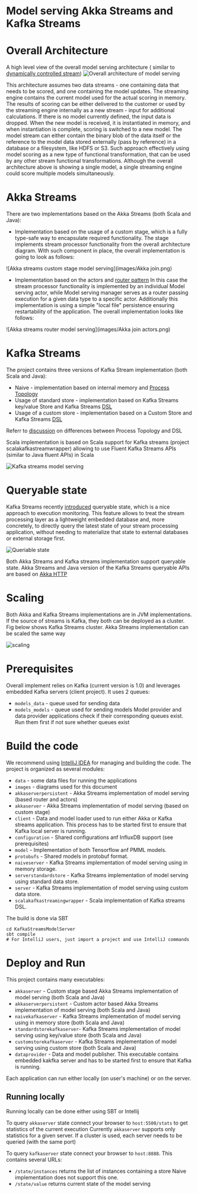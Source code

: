# Model serving Akka Streams and Kafka Streams

# Overall Architecture

A high level view of the overall model serving architecture (
similar to [dynamically controlled stream](https://data-artisans.com/blog/bettercloud-dynamic-alerting-apache-flink)) 
![Overall architecture of model serving](images/overallModelServing.png)


This architecture assumes two data streams - one containing data that needs to be scored, and one containing the model updates. The streaming engine contains the current model used for the actual scoring in memory. The results of scoring can be either delivered to the customer or used by the streaming engine internally as a new stream - input for additional calculations. If there is no model currently defined, the input data is dropped. When the new model is received, it is instantiated in memory, and when instantiation is complete, scoring is switched to a new model. The model stream can either contain the binary blob of the data itself or the reference to the model data stored externally (pass by reference) in a database or a filesystem, like HDFS or S3. 
Such approach effectively using model scoring as a new type of functional transformation, that can be used by any other stream functional transformations.
Although the overall architecture above is showing a single model, a single streaming engine could score multiple models simultaneously. 

# Akka Streams

There are two implementations based on the Akka Streams (both Scala and Java):
* Implementation based on the usage of a custom stage, which is a fully type-safe way to encapsulate required functionality. 
The stage implements stream processor functionality from the overall architecture diagram. 
With such component in place, the overall implementation is going to look as follows:


![Akka streams custom stage model serving](images/Akka join.png)

* Implementation based on the actors and [router pattern](http://michalplachta.com/2016/01/23/scalability-using-sharding-from-akka-cluster/)
In this case the stream processor functionality is implemented by an individual Model serving actor,
while Model serving manager serves as a router passing execution for a given data type to a specific actor.
Additionally this implementation is using a simple "local file" persistence ensuring restartability of the application.
The overall implementation looks like follows:

![Akka streams router model serving](images/Akka join actors.png)

# Kafka Streams

The project contains three versions of Kafka Stream implementation (both Scala and Java):
* Naive - implementation based on internal memory and [Process Topology](https://kafka.apache.org/10/documentation/streams/developer-guide#streams_processor_topology)
* Usage of standard store - implementation based on Kafka Streams key/value Store and Kafka Streams [DSL](https://kafka.apache.org/10/documentation/streams/developer-guide#streams_dsl)
* Usage of a custom store - implementation based on a Custom Store and Kafka Streams [DSL](https://kafka.apache.org/10/documentation/streams/developer-guide#streams_dsl)

Referr to [discussion](http://mkuthan.github.io/) on differences between Process Topology and DSL

Scala implementation is based on Scala support for Kafka streams (project scalakafkastreamwrapper) allowing to use Fluent Kafka
Streams APIs (similar to Java fluent APIs) in Scala

![Kafka streams model serving](images/kafkastreamsJoin.png)

# Queryable state

Kafka Streams  recently [introduced](https://docs.confluent.io/current/streams/developer-guide.html#id8) queryable state, which is 
a nice approach to execution monitoring.
This feature allows to treat the stream processing layer as a 
lightweight embedded database and, more concretely, to directly query the latest state of your stream processing application, without needing to materialize that state to external databases or external storage first.


![Queriable state](images/queryablestate.png)

Both Akka Streams and Kafka streams implementation support queryable state.
Akka Streams and Java version of the Kafka Streams queryable APIs are based on [Akka HTTP](https://doc.akka.io/docs/akka-http/current/scala/http/)

# Scaling

Both Akka and Kafka Streams implementations are in JVM implementations.
If the source of streams is Kafka, they both can be deployed as a cluster.
Fig below shows Kafka Streams cluster. Akka Streams implementation can be scaled the same way

![scaling](images/Kafkastreamsclusters.png)


# Prerequisites

Overall implement relies on Kafka (current version is 1.0) and leverages embedded Kafka servers (client project).
It uses 2 queues:
* `models_data` - queue used for sending data
* `models_models` - queue used for sending models
Model provider and data provider applications check if their corresponding queues exist. Run them 
first if not sure whether queues exist


# Build the code

We recommend using [IntelliJ IDEA](https://www.jetbrains.com/idea/) for managing and building the code. The project is organized as several modules:

* `data` - some data files for running the applications
* `images` - diagrams used for this document
* `akkaserverpersistent` - Akka Streams implementation of model serving (based router and actors)
* `akkaserver` - Akka Streams implementation of model serving (based on custom stage)
* `client` - Data and model loader used to run either Akka or Kafka streams application. 
This process has to be started first to ensure that Kafka local server is running.
* `configuration` - Shared configurations anf InfluxDB support (see prerequisites)
* `model` - Implementation of both Tensorflow anf PMML models.
* `protobufs` - Shared models in protobuf format.
* `naiveserver` -  Kafka Streams implementation of model serving using in memory storage.
* `serverstandardstore` -  Kafka Streams implementation of model serving using standard data store.
* `server` -  Kafka Streams implementation of model serving using custom data store.
* `scalakafkastreamingwrapper` -  Scala implementation of Kafka streams DSL.

The build is done via SBT

    cd KafkaStreamsModelServer
    sbt compile
    # For IntelliJ users, just import a project and use IntelliJ commands

# Deploy and Run

This project contains many executables:
* `akkaserver` - Custom stage based Akka Streams implementation of model serving (both Scala and Java)
* `akkaserverpersistent` - Custom actor based Akka Streams implementation of model serving (both Scala and Java)
* `naivekafkaserver` - Kafka Streams implementation of model serving using in memory store (both Scala and Java)
* `standardstorekafkaserver`- Kafka Streams implementation of model serving using key/value store (both Scala and Java)
* `customstorekafkaserver` - Kafka Streams implementation of model serving using custom store (both Scala and Java)
* `dataprovider` - Data and model publisher. This executable contains embedded kakfka server and has to be started 
first to ensure that Kafka is running.

Each application can run either locally (on user's machine) or on the server.

## Running locally

Running locally can be done either using SBT or Intellij 

To query `akkaserver` state connect your browser to `host:5500/stats` to get statistics of the current execution
Currently `akkaserver` supports only statistics for a given server. If a cluster is used, each server needs to be
queried (with the same port)


To query `kafkaserver` state connect your browser to `host:8888`. This contains several URLs:
* `/state/instances` returns the list of instances containing a store Naive implementation does not support this one. 
* `/state/value` returns current state of the model serving




